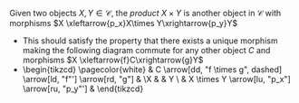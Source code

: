 Given two objects $X,Y \in \mathcal{C}$, the *product* $X \times Y$ is another 
object in $\mathcal{C}$ with morphisms 
$X \xleftarrow{p_x}X\times Y\xrightarrow{p_y}Y$

- This should satisfy the property that there exists a unique morphism making 
  the following diagram commute for any other object $C$ and morphisms 
  $X \xleftarrow{f}C\xrightarrow{g}Y$
- \begin{tikzcd} \pagecolor{white} & C \arrow[dd, "f \times g", dashed] \arrow[ld, "f"'] \arrow[rd, "g"] &   \\X &                                                                     & Y \\  & X \times Y \arrow[lu, "p_x"] \arrow[ru, "p_y"']                     &  \end{tikzcd}